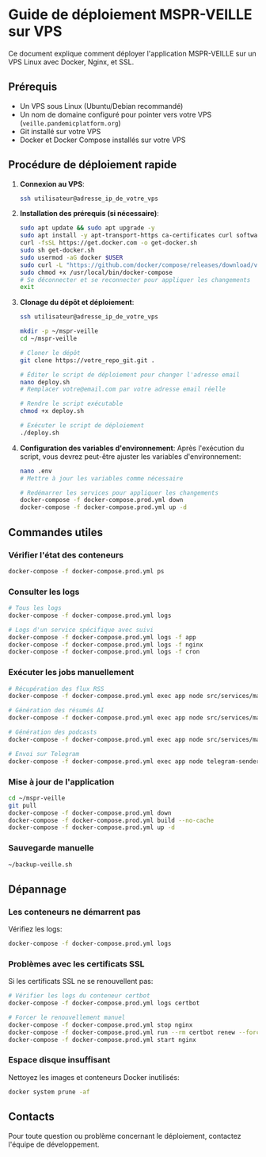 # Guide de déploiement MSPR-VEILLE sur VPS

Ce document explique comment déployer l'application MSPR-VEILLE sur un VPS Linux avec Docker, Nginx, et SSL.

## Prérequis

- Un VPS sous Linux (Ubuntu/Debian recommandé)
- Un nom de domaine configuré pour pointer vers votre VPS (`veille.pandemicplatform.org`)
- Git installé sur votre VPS
- Docker et Docker Compose installés sur votre VPS

## Procédure de déploiement rapide

1. **Connexion au VPS**:
   ```bash
   ssh utilisateur@adresse_ip_de_votre_vps
   ```

2. **Installation des prérequis (si nécessaire)**:
   ```bash
   sudo apt update && sudo apt upgrade -y
   sudo apt install -y apt-transport-https ca-certificates curl software-properties-common git
   curl -fsSL https://get.docker.com -o get-docker.sh
   sudo sh get-docker.sh
   sudo usermod -aG docker $USER
   sudo curl -L "https://github.com/docker/compose/releases/download/v2.20.3/docker-compose-$(uname -s)-$(uname -m)" -o /usr/local/bin/docker-compose
   sudo chmod +x /usr/local/bin/docker-compose
   # Se déconnecter et se reconnecter pour appliquer les changements
   exit
   ```

3. **Clonage du dépôt et déploiement**:
   ```bash
   ssh utilisateur@adresse_ip_de_votre_vps
   
   mkdir -p ~/mspr-veille
   cd ~/mspr-veille
   
   # Cloner le dépôt
   git clone https://votre_repo_git.git .
   
   # Éditer le script de déploiement pour changer l'adresse email
   nano deploy.sh
   # Remplacer votre@email.com par votre adresse email réelle
   
   # Rendre le script exécutable
   chmod +x deploy.sh
   
   # Exécuter le script de déploiement
   ./deploy.sh
   ```

4. **Configuration des variables d'environnement**:
   Après l'exécution du script, vous devrez peut-être ajuster les variables d'environnement:
   ```bash
   nano .env
   # Mettre à jour les variables comme nécessaire
   
   # Redémarrer les services pour appliquer les changements
   docker-compose -f docker-compose.prod.yml down
   docker-compose -f docker-compose.prod.yml up -d
   ```

## Commandes utiles

### Vérifier l'état des conteneurs
```bash
docker-compose -f docker-compose.prod.yml ps
```

### Consulter les logs
```bash
# Tous les logs
docker-compose -f docker-compose.prod.yml logs

# Logs d'un service spécifique avec suivi
docker-compose -f docker-compose.prod.yml logs -f app
docker-compose -f docker-compose.prod.yml logs -f nginx
docker-compose -f docker-compose.prod.yml logs -f cron
```

### Exécuter les jobs manuellement
```bash
# Récupération des flux RSS
docker-compose -f docker-compose.prod.yml exec app node src/services/manual-runner.js --job=rss-fetch

# Génération des résumés AI
docker-compose -f docker-compose.prod.yml exec app node src/services/manual-runner.js --job=ai-summary

# Génération des podcasts
docker-compose -f docker-compose.prod.yml exec app node src/services/manual-runner.js --job=podcast

# Envoi sur Telegram
docker-compose -f docker-compose.prod.yml exec app node telegram-sender.js
```

### Mise à jour de l'application
```bash
cd ~/mspr-veille
git pull
docker-compose -f docker-compose.prod.yml down
docker-compose -f docker-compose.prod.yml build --no-cache
docker-compose -f docker-compose.prod.yml up -d
```

### Sauvegarde manuelle
```bash
~/backup-veille.sh
```

## Dépannage

### Les conteneurs ne démarrent pas
Vérifiez les logs:
```bash
docker-compose -f docker-compose.prod.yml logs
```

### Problèmes avec les certificats SSL
Si les certificats SSL ne se renouvellent pas:
```bash
# Vérifier les logs du conteneur certbot
docker-compose -f docker-compose.prod.yml logs certbot

# Forcer le renouvellement manuel
docker-compose -f docker-compose.prod.yml stop nginx
docker-compose -f docker-compose.prod.yml run --rm certbot renew --force-renewal
docker-compose -f docker-compose.prod.yml start nginx
```

### Espace disque insuffisant
Nettoyez les images et conteneurs Docker inutilisés:
```bash
docker system prune -af
```

## Contacts

Pour toute question ou problème concernant le déploiement, contactez l'équipe de développement.
